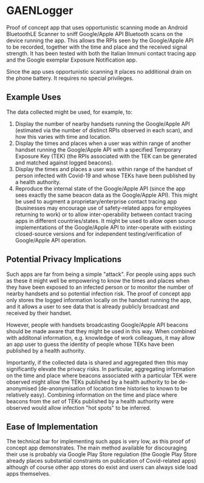# GAENLogger
Proof of concept app that uses opportunistic scanning mode an Android BluetoothLE Scanner to sniff Google/Apple API Bluetooth scans on the device running the app.  This allows the RPIs seen by the Google/Apple API to be recorded, together with the time and place and the received signal strength.    It has been tested with both the Italian Immuni contact tracing app and the Google exemplar Exposure Notification app.

Since the app uses opportunistic scanning it places no additional drain on the phone battery.   It requires no special privileges.  

## Example Uses
The data collected might be used, for example, to:

1.  Display the number of nearby handsets running the Google/Apple API (estimated via the number of distinct RPIs observed in each scan), and how this varies with time and location.
2.  Display the times and places when a user was within range of another handset running the Google/Apple API with a specified Temporary Exposure Key (TEK) (the RPIs associated with the TEK can be generated and matched against logged beacons).   
3.  Display the times and places a user was within range of the handset of person infected with Covid-19 and whose TEKs have been published by a health authority.   
4.  Reproduce the internal state of the Google/Apple API (since the app sees exactly the same beacon data as the Google/Apple API).   This might be used to augment a proprietary/enterprise contact tracing app (businesses may encourage use of safety-related apps for employees returning to work) or to allow inter-operability between contact tracing apps in different countries/states.  It might be used to allow open source implementations of the Google/Apple API to inter-operate with existing closed-source versions and for independent testing/verification of Google/Apple API operation.

## Potential Privacy Implications
Such apps are far from being a simple "attack".   For people using apps such as these it might well be empowering to know the times and places when they have been exposed to an infected person or to monitor the number of nearby handsets and so potential infection risk.   The proof of concept app only stores the logged information locally on the handset running the app, and it allows a user to see data that is already publicly broadcast and received by their handset.   

However, people with handsets broadcasting Google/Apple API beacons should be made aware that they might be used in this way.   When combined with additonal information, e.g. knowledge of work colleagues, it may allow an app user to guess the identity of people whose TEKs have been published by a health authority.

Importantly, if the collected data is shared and aggregated then this may significantly elevate the privacy risks.  In particular, aggregating information on the time and place where beacons associated with a particular TEK were observed might allow the TEKs published by a health authority to be de-anonymised (de-anonymisation of location time histories to known to be relatively easy).    Combining information on the time and place where beacons from the *set* of TEKs published by a health authority were observed would allow infection "hot spots" to be inferred.

## Ease of Implementation
The technical bar for implementing such apps is very low, as this proof of concept app demonstrates.  The main method available for discouraging their use is probably via Google Play Store regulation (the Google Play Store already places substantial constraints on publication of Covid-related apps) although of course other app stores do exist and users can always side load apps themselves.


